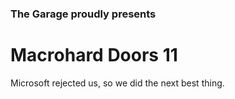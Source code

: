 ### The Garage proudly presents
# Macrohard Doors 11

Microsoft rejected us, so we did the next best thing.